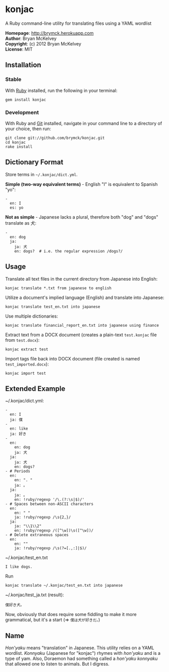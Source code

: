 konjac
======

A Ruby command-line utility for translating files using a YAML wordlist

**Homepage**: http://brymck.herokuapp.com  
**Author**: Bryan McKelvey  
**Copyright**: (c) 2012 Bryan McKelvey  
**License**: MIT

Installation
------------

### Stable

With [Ruby](http://www.ruby-lang.org/en/downloads/) installed, run the
following in your terminal:

    gem install konjac

### Development

With Ruby and [Git](http://help.github.com/set-up-git-redirect) installed,
navigate in your command line to a directory of your choice, then run:

    git clone git://github.com/brymck/konjac.git
    cd konjac
    rake install

Dictionary Format
-----------------

Store terms in `~/.konjac/dict.yml`.

**Simple (two-way equivalent terms)** - English "I" is equivalent to Spanish
"yo":

    -
      en: I
      es: yo

**Not as simple** - Japanese lacks a plural, therefore both "dog" and "dogs"
translate as 犬:

    -
      en: dog
      ja:
        ja: 犬
        en: dogs?  # i.e. the regular expression /dogs?/

Usage
-----

Translate all text files in the current directory from Japanese into English:

    konjac translate *.txt from japanese to english

Utilize a document's implied language (English) and translate into Japanese:

    konjac translate test_en.txt into japanese

Use multiple dictionaries:

    konjac translate financial_report_en.txt into japanese using finance

Extract text from a DOCX document (creates a plain-text `test.konjac` file from
`test.docx`):

    konjac extract test

Import tags file back into DOCX document (file created is named
`test_imported.docx`):

    konjac import test

Extended Example
----------------

~/.konjac/dict.yml:

    -
      en: I
      ja: 僕
    -
      en: like
      ja: 好き
    -
      en:
        en: dog
        ja: 犬
      ja:
        ja: 犬
        en: dogs?
    - # Periods
      en:
        en: ". "
        ja: 。
      ja:
        ja: 。
        en: !ruby/regexp '/\.(?:\s|$)/'
    - # Spaces between non-ASCII characters
      en:
        en: " "
        ja: !ruby/regexp /\s{2,}/
      ja:
        ja: "\\1\\2"
        en: !ruby/regexp /([^\w])\s([^\w])/
    - # Delete extraneous spaces
      en:
        en: ""
        ja: !ruby/regexp /\s(?=[.,:]|$)/

~/.konjac/test_en.txt

    I like dogs.

Run

    konjac translate ~/.konjac/test_en.txt into japanese

~/.konjac/test_ja.txt (result):

    僕好き犬。

Now, obviously that does require some fiddling to make it more grammatical, but
it's a start (=> `僕は犬が好きだ。`)

Name
----

*Hon'yaku* means "translation" in Japanese. This utility relies on a YAML
wordlist. *Konnyaku* (Japanese for "konjac") rhymes with *hon'yaku* and is a
type of yam. Also, Doraemon had something called a *hon'yaku konnyaku* that
allowed one to listen to animals. But I digress.

